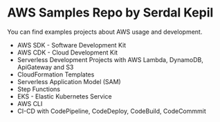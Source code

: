 # AWS Samples Repo by Serdal Kepil

You can find examples projects about AWS usage and development.



* AWS SDK - Software Development Kit
* AWS CDK - Cloud Development Kit
* Serverless Development Projects with AWS Lambda, DynamoDB, ApiGateway and S3
* CloudFormation Templates
* Serverless Application Model (SAM)
* Step Functions
* EKS - Elastic Kubernetes Service
* AWS CLI
* CI-CD with CodePipeline, CodeDeploy, CodeBuild, CodeCommmit